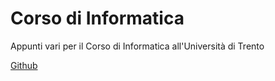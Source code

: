 # Corso di Informatica

Appunti vari per il Corso di Informatica all'Università di Trento

[Github](https://github.com/FakeKanaan/unitn)
